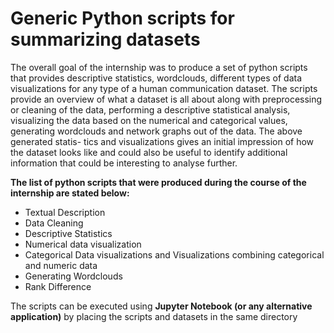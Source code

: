 # Generic Python scripts for summarizing datasets


The overall goal of the internship was to produce a set of python scripts that provides
descriptive statistics, wordclouds, different types of data visualizations for any type of
a human communication dataset. The scripts provide an overview of what a dataset
is all about along with preprocessing or cleaning of the data, performing a descriptive
statistical analysis, visualizing the data based on the numerical and categorical values,
generating wordclouds and network graphs out of the data. The above generated statis-
tics and visualizations gives an initial impression of how the dataset looks like and could
also be useful to identify additional information that could be interesting to analyse
further.

**The list of python scripts that were produced during the course of the internship are
stated below:**
- Textual Description
- Data Cleaning
- Descriptive Statistics
- Numerical data visualization
- Categorical Data visualizations and Visualizations combining categorical and numeric data
- Generating Wordclouds
- Rank Difference


The scripts can be executed using **Jupyter Notebook (or any alternative application)** by placing the scripts and datasets in the same directory

